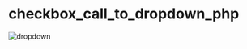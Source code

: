 # checkbox_call_to_dropdown_php
![dropdown](https://user-images.githubusercontent.com/128790623/235172831-1c100908-7e0b-45e4-a254-f66c8bf242f1.png)

